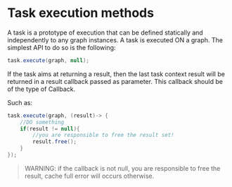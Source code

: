 # Task execution methods

A task is a prototype of execution that can be defined statically and independently to any graph instances.
A task is executed ON a graph.
The simplest API to do so is the following:

``` java
task.execute(graph, null);
```

If the task aims at returning a result, then the last task context result will be returned in a result callback passed as parameter.
This callback should be of the type of Callback<TaskResult>.

Such as:

``` java
task.execute(graph, (result)-> {
	//DO something
	if(result != null){
		//you are responsible to free the result set!
		result.free();
	}
});
```

> WARNING: if the callback is not null, you are responsible to free the result, cache full error will occurs otherwise.
